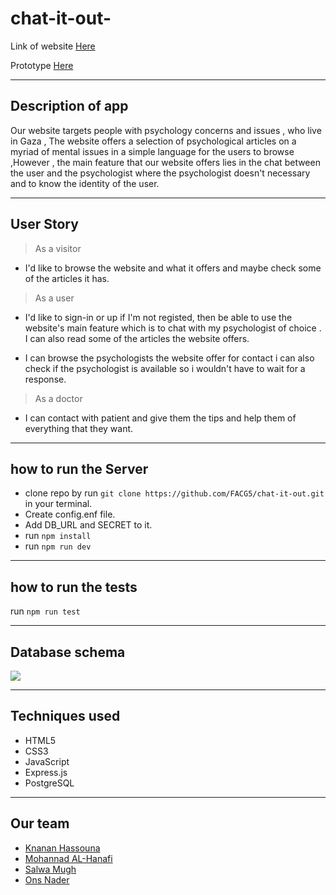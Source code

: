 # chat-it-out-

Link of website [Here ](https://chat-it-out.herokuapp.com/)

Prototype [Here ](https://www.figma.com/file/ZWhrAfb41Qyqkz9arVEkcbaE/Untitled?node-id=0%3A1)

 ---------------------------

## Description of app

Our website targets people with psychology concerns and issues , who live in Gaza , The website offers a selection of psychological articles on a myriad of mental issues in a simple language for the users to browse ,However , the main feature that our website offers lies in the chat between the user and the psychologist where the psychologist doesn't necessary and to know the identity of the user.

 ---------------------------

## User Story

> As a visitor

- I'd like to browse the website and what it offers and maybe check some of the articles it has.

> As a user

- I'd like to sign-in or up if I'm not registed, then be able to use the website's main feature which is to chat with my psychologist of choice . I can also read some of the articles the website offers.

- I can browse the psychologists the website  offer for contact i can also check if the psychologist is available so i wouldn't have to wait for a response.

> As a doctor 
- I can contact with patient and give them the tips and help them of everything that they want.


 ---------------------------
 
## how to run the Server
- clone repo by run `git clone https://github.com/FACG5/chat-it-out.git` in your terminal.
- Create config.enf file.
- Add DB_URL and SECRET to it.
- run `npm install`
- run `npm run dev`

 ---------------------------

## how to run the tests
run `npm run test`

----

## Database schema

<img src="https://preview.ibb.co/e7Q4K9/68747470733a2f2f66696c65732e6769747465722e696d2f61646661617364662f4c6f6262792f365134412f646f776e6c6f61642e706e67.png">


------

## Techniques used

- HTML5
- CSS3
- JavaScript
- Express.js
- PostgreSQL
----

## Our team

- [Knanan Hassouna ](https://github.com/knanahassouna1)
- [Mohannad AL-Hanafi ](https://github.com/mohannadhanafi)
- [Salwa Mugh](https://github.com/SalwaMugh)
- [Ons Nader](https://github.com/OnsNader)